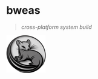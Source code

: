 # bweas
> *cross-platform system build*

![enter image description here](https://raw.githubusercontent.com/svec1/bweas/master/dev/bweas_logo.png)
